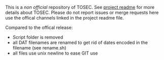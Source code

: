 This is a _non official_ repository of TOSEC. See [project readme](./readme.txt) for more details about TOSEC.
Please do not report issues or merge requests here use the offical channels linked in the project readme file.

Compared to the offical release:
- Script folder is removed
- all DAT filenames are renamed to get rid of dates encoded in the filename (see rename.sh)
- all files use unix newline to ease GIT use
